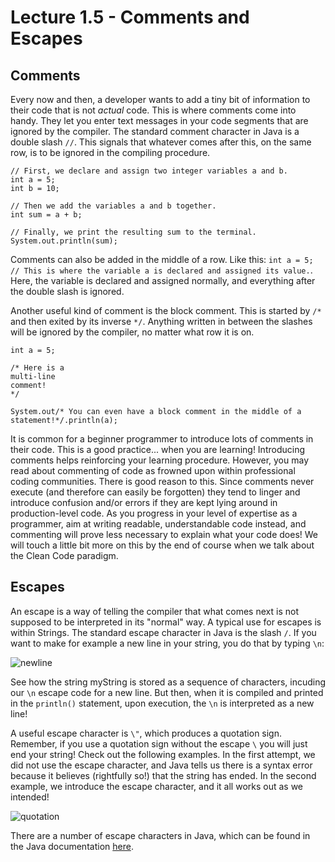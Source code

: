 # Lecture 1.5 - Comments and Escapes
## Comments
Every now and then, a developer wants to add a tiny bit of information to their code that is not <i>actual</i> code. This is where comments come into handy. They let you enter text messages in your code segments that are ignored by the compiler. The standard comment character in Java is a double slash `//`. This signals that whatever comes after this, on the same row, is to be ignored in the compiling procedure.

```
// First, we declare and assign two integer variables a and b.
int a = 5; 
int b = 10;

// Then we add the variables a and b together.
int sum = a + b;

// Finally, we print the resulting sum to the terminal.
System.out.println(sum);
```

Comments can also be added in the middle of a row. Like this: `int a = 5; // This is where the variable a is declared and assigned its value.`. Here, the variable is declared and assigned normally, and everything after the double slash is ignored.

Another useful kind of comment is the block comment. This is started by `/*` and then exited by its inverse `*/`. Anything written in between the slashes will be ignored by the compiler, no matter what row it is on.

```
int a = 5;

/* Here is a
multi-line
comment!
*/

System.out/* You can even have a block comment in the middle of a statement!*/.println(a);
```

It is common for a beginner programmer to introduce lots of comments in their code. This is a good practice... when you are learning! Introducing comments helps reinforcing your learning procedure. However, you may read about commenting of code as frowned upon within professional coding communities. There is good reason to this. Since comments never execute (and therefore can easily be forgotten) they tend to linger and introduce confusion and/or errors if they are kept lying around in production-level code. As you progress in your level of expertise as a programmer, aim at writing readable, understandable code instead, and commenting will prove less necessary to explain what your code does! We will touch a little bit more on this by the end of course when we talk about the Clean Code paradigm.

## Escapes
An escape is a way of telling the compiler that what comes next is not supposed to be interpreted in its "normal" way. A typical use for escapes is within Strings. The standard escape character in Java is the slash `/`. If you want to make for example a new line in your string, you do that by typing `\n`:

![newline](/assets/lecture_1/escape_newline.png)

See how the string myString is stored as a sequence of characters, incuding our `\n` escape code for a new line. But then, when it is compiled and printed in the `println()` statement, upon execution, the `\n` is interpreted as a new line!

A useful escape character is `\"`, which produces a quotation sign. Remember, if you use a quotation sign without the escape `\` you will just end your string! Check out the following examples. In the first attempt, we did not use the escape character, and Java tells us there is a syntax error because it believes (rightfully so!) that the string has ended. In the second example, we introduce the escape character, and it all works out as we intended!

![quotation](/assets/lecture_1/escape_quotation.png)

There are a number of escape characters in Java, which can be found in the Java documentation <a href="https://docs.oracle.com/javase/tutorial/java/data/characters.html">here</a>.